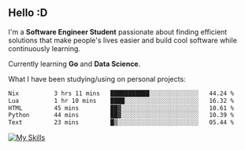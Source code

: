 ## Hello :D

I'm a **Software Engineer Student** passionate about finding efficient solutions that make people's lives easier and build cool software while continuously learning. 

Currently learning **Go** and **Data Science**.

What I have been studying/using on personal projects:
<!--START_SECTION:waka-->

```txt
Nix          3 hrs 11 mins   ███████████░░░░░░░░░░░░░░   44.24 %
Lua          1 hr 10 mins    ████░░░░░░░░░░░░░░░░░░░░░   16.32 %
HTML         45 mins         ██▓░░░░░░░░░░░░░░░░░░░░░░   10.61 %
Python       44 mins         ██▓░░░░░░░░░░░░░░░░░░░░░░   10.39 %
Text         23 mins         █▒░░░░░░░░░░░░░░░░░░░░░░░   05.44 %
```

<!--END_SECTION:waka-->

[![My Skills](https://skillicons.dev/icons?i=dotnet,py,selenium,html,css,js,jquery,linux,c,md)](https://skillicons.dev)
